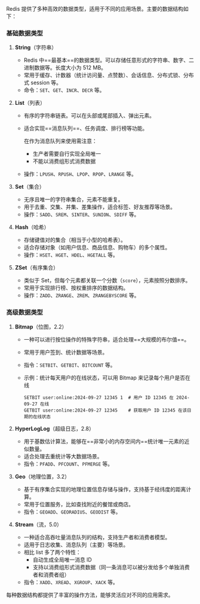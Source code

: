 Redis 提供了多种高效的数据类型，适用于不同的应用场景。主要的数据结构如下：

### 基础数据类型

1. **String**（字符串）
   
   - Redis 中==最基本==的数据类型。可以存储任意形式的字符串、数字、二进制数据等。长度大小为 512 MB。
   - 常用于缓存、计数器（统计访问量、点赞数）、会话信息、分布式锁、分布式 session 等。
   - 命令：`SET`、`GET`、`INCR`、`DECR` 等。
   
2. **List**（列表）
   - 有序的字符串链表。可以在头部或尾部插入、弹出元素。
   
   - 适合实现==消息队列==、任务调度、排行榜等功能。

       在作为消息队列来使用需注意：
   
       -   生产者需要自行实现全局唯一
       -   不能以消费组形式消费数据
   
   - 操作：`LPUSH`、`RPUSH`、`LPOP`、`RPOP`、`LRANGE` 等。
   
3. **Set**（集合）
   
   - 无序且唯一的字符串集合，元素不能重复。
   - 用于去重、交集、并集、差集操作，适合标签、好友推荐等场景。
   - 操作：`SADD`、`SREM`、`SINTER`、`SUNION`、`SDIFF` 等。
   
4. **Hash**（哈希）
   - 存储键值对的集合（相当于小型的哈希表）。
   - 适合存储对象（如用户信息、商品信息、购物车）的多个属性。
   - 操作：`HSET`、`HGET`、`HDEL`、`HGETALL` 等。

5. **ZSet**（有序集合）
   - 类似于 Set，但每个元素都关联一个分数（`score`），元素按照分数排序。
   - 常用于实现排行榜、按权重排序的数据结构。
   - 操作：`ZADD`、`ZRANGE`、`ZREM`、`ZRANGEBYSCORE` 等。

### 高级数据类型

1. **Bitmap**（位图，2.2）

   - 一种可以进行按位操作的特殊字符串，适合处理==大规模的布尔值==。

   - 常用于用户签到、统计数据等场景。

   - 指令：`SETBIT`、`GETBIT`、`BITCOUNT` 等。

   - 示例：统计每天用户的在线状态，可以用 Bitmap 来记录每个用户是否在线

       ```
       SETBIT user:online:2024-09-27 12345 1  # 用户 ID 12345 在 2024-09-27 在线
       GETBIT user:online:2024-09-27 12345    # 获取用户 ID 12345 在该日期的在线状态
       ```

2. **HyperLogLog**（超级日志，2.8）

   - 用于基数估计算法，能够在==非常小的内存空间内==统计唯一元素的近似数量。
   - 适合处理去重统计等大数据场景。
   - 指令：`PFADD`、`PFCOUNT`、`PFMERGE` 等。

3. **Geo**（地理位置，3.2）

   - 基于有序集合实现的地理位置信息存储与操作，支持基于经纬度的距离计算。
   - 常用于位置服务，比如查找附近的餐馆或商店。
   - 指令：`GEOADD`、`GEORADIUS`、`GEODIST` 等。

4. **Stream**（流，5.0）

   - 一种适合高吞吐量消息队列的结构，支持生产者和消费者模型。
   - 适用于日志收集、消息队列（主要）等场景。
   - 相比 list 多了两个特性：
       - 自动生成全局唯一消息 ID
       - 支持以消费组形式消费数据（同一条消息可以被分发给多个单独消费者和消费者组）
   - 指令：`XADD`、`XREAD`、`XGROUP`、`XACK` 等。

每种数据结构都提供了丰富的操作方法，能够灵活应对不同的应用需求。